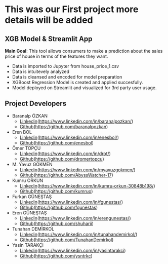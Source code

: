 # This was our First project more details will be added

## XGB Model & Streamlit App

**Main Goal**: This tool allows consumers to make a prediction about the sales price of house in terms of the features they want. 

- Data is imported to Jupyter from house_price_1.csv
- Data is intuitevely analyzed
- Data is cleansed and encoded for model preparation
- XGBoost Regression Model is created and applied succesfully.
- Model deployed on Streamlit and visualized for 3rd party user usage.


## Project Developers

- Baranalp ÖZKAN
  - [Linkedin]()(https://www.linkedin.com/in/baranalpozkan/)
  - [Github]()(https://github.com/baranalpozkan)
- Eren BOL
  - [Linkedin]()(https://www.linkedin.com/in/enesbol/)
  - [Github]()(https://github.com/enesbol)
- Ömer TOPÇU
  - [Linkedin]()(https://www.linkedin.com/in/drot/)
  - [Github]()(https://github.com/dromertopcu)
- M. Yavuz GÖKMEN
  - [Linkedin]()(https://www.linkedin.com/in/myavuzgokmen/)
  - [Github]()(https://github.com/AbyssWatcher-17)
- Kumru ORKUN
  - [Linkedin]()(https://www.linkedin.com/in/kumru-orkun-30848b198/)
  - [Github]()(https://github.com/kumruo)
- Furkan GÜNEŞTAŞ
  - [Linkedin]()(https://www.linkedin.com/in/fgunestas/)
  - [Github]()(https://github.com/fgunestas)
- Eren GÜNEŞTAŞ
  - [Linkedin]()(https://www.linkedin.com/in/erengunestas/)
  - [Github]()(https://github.com/shuharii)
- Tunahan DEMİRKOL
  - [Linkedin]()(https://www.linkedin.com/in/tunahandemirkol/)
  - [Github]()(https://github.com/TunahanDemirkol)
- Yasin TARAKÇI
  - [Linkedin]()(https://www.linkedin.com/in/yasintarakci)
  - [Github]()(https://github.com/ysntrkc)
